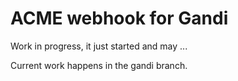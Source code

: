 # ACME webhook for Gandi

Work in progress, it just started and may ...

Current work happens in the gandi branch.

